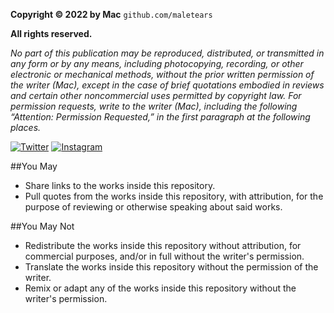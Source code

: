 **Copyright © 2022 by Mac** `github.com/maletears`

**All rights reserved.**

*No part of this publication may be reproduced, distributed, or transmitted in any form or by any means, including photocopying, recording, or other electronic or mechanical methods, without the prior written permission of the writer (Mac), except in the case of brief quotations embodied in reviews and certain other noncommercial uses permitted by copyright law. For permission requests, write to the writer (Mac), including the following “Attention: Permission Requested,” in the first paragraph at the following places.*

[![Twitter](https://img.shields.io/badge/twitter-macnasioga-9cf)](https://twitter.com/macnasioga) [![Instagram](https://img.shields.io/badge/instagram-macnasioga-ff69b4)](https://instagram.com/macnasioga)

##You May
- Share links to the works inside this repository.
- Pull quotes from the works inside this repository, with attribution, for the purpose of reviewing or otherwise speaking about said works.

##You May Not
- Redistribute the works inside this repository without attribution, for commercial purposes, and/or in full without the writer's permission.
- Translate the works inside this repository without the permission of the writer.
- Remix or adapt any of the works inside this repository without the writer's permission.
